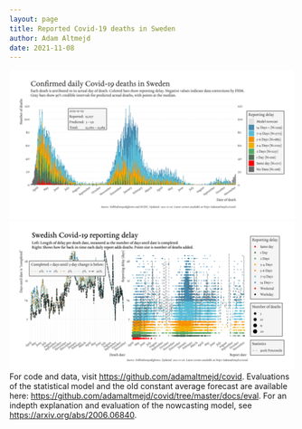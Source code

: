 ```yaml
---
layout: page
title: Reported Covid-19 deaths in Sweden
author: Adam Altmejd
date: 2021-11-08
---
```


![Graph of Swedish Covid-19 deaths with reporting delay.](deaths_lag_sweden_2021-11-08.png "Swedish Covid-19 deaths.")
![Graph of Swedish Covid-19 reporting delay in daily deaths.](lag_trend_sweden_2021-11-08.png "Trend in Swedish Covid-19 mortality reporting delay.")
For code and data, visit <https://github.com/adamaltmejd/covid>.
Evaluations of the statistical model and the old constant average forecast are available here: <https://github.com/adamaltmejd/covid/tree/master/docs/eval>.
For an indepth explanation and evaluation of the nowcasting model, see <https://arxiv.org/abs/2006.06840>.
